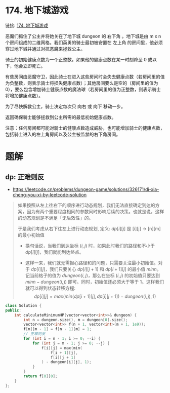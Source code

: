 # 174. 地下城游戏
链接: [174. 地下城游戏](https://leetcode.cn/problems/dungeon-game/)

恶魔们抓住了公主并将她关在了地下城 dungeon 的 右下角 。地下城是由 m x n 个房间组成的二维网格。我们英勇的骑士最初被安置在 左上角 的房间里，他必须穿过地下城并通过对抗恶魔来拯救公主。

骑士的初始健康点数为一个正整数。如果他的健康点数在某一时刻降至 0 或以下，他会立即死亡。

有些房间由恶魔守卫，因此骑士在进入这些房间时会失去健康点数（若房间里的值为负整数，则表示骑士将损失健康点数）；其他房间要么是空的（房间里的值为 0），要么包含增加骑士健康点数的魔法球（若房间里的值为正整数，则表示骑士将增加健康点数）。

为了尽快解救公主，骑士决定每次只 向右 或 向下 移动一步。

返回确保骑士能够拯救到公主所需的最低初始健康点数。

注意：任何房间都可能对骑士的健康点数造成威胁，也可能增加骑士的健康点数，包括骑士进入的左上角房间以及公主被监禁的右下角房间。

# 题解
## dp: 正难则反

- https://leetcode.cn/problems/dungeon-game/solutions/326171/di-xia-cheng-you-xi-by-leetcode-solution

> 如果按照从左上往右下的顺序进行动态规划，我们无法直接确定到达的方案，因为有两个重要程度相同的参数同时影响后续的决策。也就是说，这样的动态规划是不满足「无后效性」的。
>
> 于是我们考虑从右下往左上进行动态规划, 定义: $dp[i][j]$ 是 [i][j] -> [n][m] 的最小初始值
>
> - 换句话说，当我们到达坐标 $(i,j)$ 时，如果此时我们的路径和不小于 $dp[i][j]$，我们就能到达终点。
>
> - 这样一来，我们就无需担心路径和的问题，只需要关注最小初始值。对于 $dp[i][j]$，我们只要关心 $dp[i][j+1]$ 和 $dp[i+1][j]$ 的最小值 $minn$。记当前格子的值为 $dungeon(i,j)$，那么在坐标 $(i,j)$ 的初始值只要达到 $minn−dungeon(i,j)$ 即可。同时，初始值还必须大于等于 $1$。这样我们就可以得到状态转移方程: $$dp[i][j]=max(min(dp[i+1][j],dp[i][j+1])−dungeon(i,j),1)$$


```C++
class Solution {
public:
    int calculateMinimumHP(vector<vector<int>>& dungeon) {
        int n = dungeon.size(), m = dungeon[0].size();
        vector<vector<int>> f(n + 1, vector<int>(m + 1, 1e9));
        f[n][m - 1] = f[n - 1][m] = 1;
        // 正难则反
        for (int i = n - 1; i >= 0; --i) {
            for (int j = m - 1; j >= 0; --j) {
                f[i][j] = max(min(
                    f[i + 1][j],
                    f[i][j + 1]
                ) - dungeon[i][j], 1);
            }
        }
        return f[0][0];
    }
};
```
